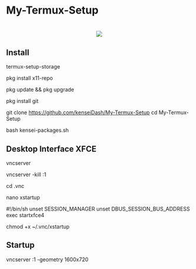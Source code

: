 # My-Termux-Setup
<h1 align="center">
    <img src="https://i.ibb.co/KwccR6Z/k.png">
</h1>


## Install

termux-setup-storage

pkg install x11-repo

pkg update && pkg upgrade

pkg install git

git clone https://github.com/kenseiDash/My-Termux-Setup cd My-Termux-Setup

bash kensei-packages.sh


## Desktop Interface XFCE


vncserver

vncserver -kill :1

cd .vnc

nano xstartup

#!/bin/sh
unset SESSION_MANAGER
unset DBUS_SESSION_BUS_ADDRESS
exec startxfce4

chmod +x ~/.vnc/xstartup


## Startup

vncserver :1  -geometry 1600x720
